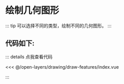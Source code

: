 <script setup>
import Map from './index.vue'
</script>
# 绘制几何图形

::: tip
可以选择不同的类型，绘制不同的几何图形。
:::

<Map />

## 代码如下:

::: details 点我查看代码

<<< @/open-layers/drawing/draw-features/index.vue

:::
